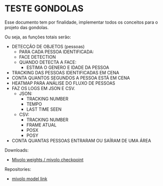 # TESTE GONDOLAS

Esse documento tem por finalidade, implementar todos os conceitos para o projeto das gondolas.

Ou seja, as funções totais serão:

- DETECÇÃO DE OBJETOS (pessoas)
    - PARA CADA PESSOA IDENTIFICADA:
    - FACE DETECTION
    - QUANDO DETECTA A FACE:
        - ESTIMA O GENERO E IDADE DA PESSOA
- TRACKING DAS PESSOAS IDENTIFICADAS EM CENA
- CONTA QUANTOS SEGUNDOS A PESSOA ESTÁ EM CENA
- HEATMAP PARA ANÁLISE DO FLUXO DE PESSOAS
- FAZ OS LOGS EM JSON E CSV.
    - JSON:
        - TRACKING NUMBER
        - TEMPO
        - LAST TIME SEEN
    - CSV:
        - TRACKING NUMBER
        - FRAME ATUAL
        - POSX
        - POSY
- CONTA QUANTAS PESSOAS ENTRARAM OU SAÍRAM DE UMA ÁREA


Downloads:
- [Mivolo weights / mivolo checkpoint](https://drive.google.com/drive/folders/1FagDwoq8GfayuBLEye5IolINvF-9ixDO?usp=share_link)

Repositories:
- [mivolo model link](https://github.com/WildChlamydia/MiVOLO)



